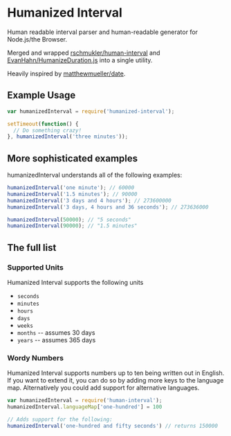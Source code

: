 # Humanized Interval
Human readable interval parser and human-readable generator for Node.js/the Browser.

Merged and wrapped [rschmukler/human-interval](http://github.com/rschmukler/human-interval) and [EvanHahn/HumanizeDuration.js](https://github.com/EvanHahn/HumanizeDuration.js) into a single utility.

Heavily inspired by
[matthewmueller/date](http://github.com/matthewmueller/date).


## Example Usage

```js
var humanizedInterval = require('humanized-interval');

setTimeout(function() {
  // Do something crazy!
}, humanizedInterval('three minutes'));

```

## More sophisticated examples

humanizedInterval understands all of the following examples:

```js
humanizedInterval('one minute'); // 60000
humanizedInterval('1.5 minutes'); // 90000
humanizedInterval('3 days and 4 hours'); // 273600000
humanizedInterval('3 days, 4 hours and 36 seconds'); // 273636000

humanizedInterval(50000); // "5 seconds"
humanizedInterval(90000); // "1.5 minutes"

```

## The full list

### Supported Units

Humanized Interval supports the following units

- `seconds`
- `minutes`
- `hours`
- `days`
- `weeks`
- `months` -- assumes 30 days
- `years` -- assumes 365 days

### Wordy Numbers

Humanized Interval supports numbers up to ten being written out in English. If you
want to extend it, you can do so by adding more keys to the language map.
Alternatively you could add support for alternative languages.

```js
var humanizedInterval = require('human-interval');
humanizedInterval.languageMap['one-hundred'] = 100

// Adds support for the following:
humanizedInterval('one-hundred and fifty seconds') // returns 150000
```
